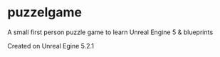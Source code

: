 ﻿# puzzelgame

 A small first person puzzle game to learn Unreal Engine 5 & blueprints

 Created on Unreal Egine 5.2.1
